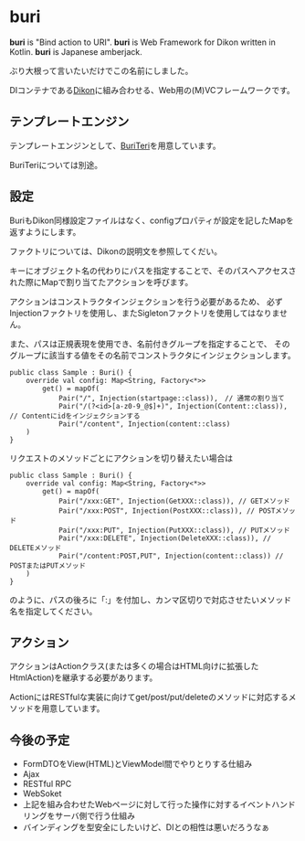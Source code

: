 # buri

**buri** is "Bind action to URI".
**buri** is Web Framework for Dikon written in Kotlin.
**buri** is Japanese amberjack.

ぶり大根って言いたいだけでこの名前にしました。

DIコンテナである[Dikon](../README.md)に組み合わせる、Web用の(M)VCフレームワークです。

## テンプレートエンジン
テンプレートエンジンとして、[BuriTeri](../buriteri/README.md)を用意しています。

BuriTeriについては別途。

## 設定
BuriもDikon同様設定ファイルはなく、configプロパティが設定を記したMapを返すようにします。

ファクトリについては、Dikonの説明文を参照してくだい。

キーにオブジェクト名の代わりにパスを指定することで、そのパスへアクセスされた際にMapで割り当てたアクションを呼びます。

アクションはコンストラクタインジェクションを行う必要があるため、
必ずInjectionファクトリを使用し、またSigletonファクトリを使用してはなりません。

また、パスは正規表現を使用でき、名前付きグループを指定することで、
そのグループに該当する値をその名前でコンストラクタにインジェクションします。

    public class Sample : Buri() {
        override val config: Map<String, Factory<*>>
            get() = mapOf(
                Pair("/", Injection(startpage::class)),　// 通常の割り当て
                Pair("/(?<id>[a-z0-9_@$]+)", Injection(Content::class)), // Contentにidをインジェクションする
                Pair("/content", Injection(content::class)
        )
    }
    
リクエストのメソッドごとにアクションを切り替えたい場合は

    public class Sample : Buri() {
        override val config: Map<String, Factory<*>>
            get() = mapOf(
                Pair("/xxx:GET", Injection(GetXXX::class)), // GETメソッド
                Pair("/xxx:POST", Injection(PostXXX::class)), // POSTメソッド
                Pair("/xxx:PUT", Injection(PutXXX::class)), // PUTメソッド
                Pair("/xxx:DELETE", Injection(DeleteXXX::class)), // DELETEメソッド
                Pair("/content:POST,PUT", Injection(content::class)) // POSTまたはPUTメソッド
        )
    }

のように、パスの後ろに「:」を付加し、カンマ区切りで対応させたいメソッド名を指定してください。

## アクション

アクションはActionクラス(または多くの場合はHTML向けに拡張したHtmlAction)を継承する必要があります。

ActionにはRESTfulな実装に向けてget/post/put/deleteのメソッドに対応するメソッドを用意しています。



## 今後の予定

+ FormDTOをView(HTML)とViewModel間でやりとりする仕組み
+ Ajax
+ RESTful RPC
+ WebSoket
+ 上記を組み合わせたWebページに対して行った操作に対するイベントハンドリングをサーバ側で行う仕組み
+ バインディングを型安全にしたいけど、DIとの相性は悪いだろうなぁ

